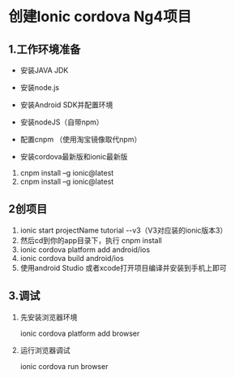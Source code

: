# 创建Ionic cordova Ng4项目
## 1.工作环境准备

- 安装JAVA JDK
- 安装node.js
- 安装Android SDK并配置环境
- 安装nodeJS（自带npm）

- 配置cnpm （使用淘宝镜像取代npm）

- 安装cordova最新版和ionic最新版

 1. cnpm install –g ionic@latest
 2. cnpm install –g ionic@latest 
## 2创项目


1. ionic start projectName tutorial --v3（V3对应装的ionic版本3）
2. 然后cd到你的app目录下，执行 cnpm install
3. ionic cordova platform add android/ios
4. ionic cordova build android/ios
5. 使用android Studio 或者xcode打开项目编译并安装到手机上即可

## 3.调试

1. 先安装浏览器环境 

	ionic cordova platform add browser
2. 运行浏览器调试

	ionic cordova run browser